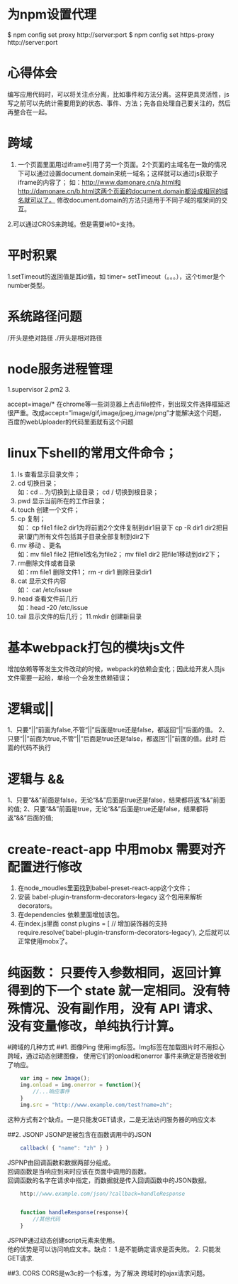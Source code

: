 # 为npm设置代理

$ npm config set proxy http://server:port
$ npm config set https-proxy http://server:port

# 心得体会
编写应用代码时，可以将关注点分离，比如事件和方法分离。这样更具灵活性，js写之前可以先统计需要用到的状态、事件、方法；先各自处理自己要关注的，然后再整合在一起。

# 跨域
1. 一个页面里面用过iframe引用了另一个页面。2个页面的主域名在一致的情况下可以通过设置document.domain来统一域名；这样就可以通过js获取子iframe的内容了；
如：http://www.damonare.cn/a.html和http://damonare.cn/b.html这两个页面的document.domain都设成相同的域名就可以了。
修改document.domain的方法只适用于不同子域的框架间的交互。

2.可以通过CROS来跨域。但是需要ie10+支持。

# 平时积累
1.setTimeout的返回值是其id值，如 timer= setTimeout（。。。），这个timer是个number类型。

# 系统路径问题
/开头是绝对路径
./开头是相对路径

# node服务进程管理
1.supervisor
2.pm2
3.

accept=image/* 在chrome等一些浏览器上点击file控件，到出现文件选择框延迟很严重。改成accept=”image/gif,image/jpeg,image/png”才能解决这个问题，百度的webUploader的代码里面就有这个问题


# linux下shell的常用文件命令；
1. ls 查看显示目录文件；
2. cd 切换目录；  
 如：cd .. 为切换到上级目录；  cd / 切换到根目录；
3. pwd 显示当前所在的工作目录；
4. touch  创建一个文件；
5. cp  复制；   
如： cp file1 file2 dir1为将前面2个文件复制到dir1目录下
  		cp -R dir1 dir2把目录1厦门所有文件包括其子目录全部复制到dir2下
6. mv 移动 、更名    
如：mv file1 file2 把file1改名为file2；
	mv file1 dir2  把file1移动到dir2下；
7. rm删除文件或者目录  
如：rm file1 删除文件1； rm -r dir1 删除目录dir1
8. cat 显示文件内容  
如：  cat /etc/issue
9. head  查看文件前几行  
如：head -20 /etc/issue 
10. tail 显示文件的后几行；
11.mkdir 创建新目录


# 基本webpack打包的模块js文件
增加依赖等等发生文件改动的时候，webpack的依赖会变化；因此给开发人员js文件需要一起给，单给一个会发生依赖错误；

# 逻辑或|| 
1、只要“||”前面为false,不管“||”后面是true还是false，都返回“||”后面的值。
2、只要“||”前面为true,不管“||”后面是true还是false，都返回“||”前面的值。此时 后面的代码不执行

# 逻辑与 &&
1、只要“&&”前面是false，无论“&&”后面是true还是false，结果都将返“&&”前面的值;
2、只要“&&”前面是true，无论“&&”后面是true还是false，结果都将返“&&”后面的值;

# create-react-app 中用mobx 需要对齐配置进行修改
1. 在node_moudles里面找到babel-preset-react-app这个文件；
2. 安装 babel-plugin-transform-decorators-legacy 这个包用来解析decorators。
3. 在dependencies 依赖里面增加该包。
4. 在index.js里面 
	const plugins = [
		// 增加装饰器的支持
		require.resolve('babel-plugin-transform-decorators-legacy'),
  之后就可以正常使用mobx了。

# 纯函数： 只要传入参数相同，返回计算得到的下一个 state 就一定相同。没有特殊情况、没有副作用，没有 API 请求、没有变量修改，单纯执行计算。

#跨域的几种方式
##1. 图像Ping
使用img标签。Img标签在加载图片时不用担心跨域，通过动态创建图像，
使用它们的onload和onerror 事件来确定是否接收到了响应。
```javascript
	var img = new Image();
	img.onload = img.onerror = function(){
		//...响应事件
	}
	img.src = "http://www.example.com/test?name=zh";
```
这种方式有2个缺点。一是只能发GET请求，二是无法访问服务器的响应文本

##2. JSONP
JSONP是被包含在函数调用中的JSON
```javascript
	callback( { "name": "zh" } )
```
JSPNP由回调函数和数据两部分组成。  
回调函数是当响应到来时应该在页面中调用的函数。  
回调函数的名字在请求中指定，而数据就是传入回调函数中的JSON数据。
```javascript
	http://www.example.com/json/?callback=handleResponse


	function handleResponse(response){
		//其他代码
	}
```
JSPNP通过动态创建script元素来使用。  
他的优势是可以访问响应文本。缺点： 1.是不能确定请求是否失败。 2. 只能发GET请求.

##3. CORS
CORS是w3c的一个标准，为了解决 跨域时的ajax请求问题。